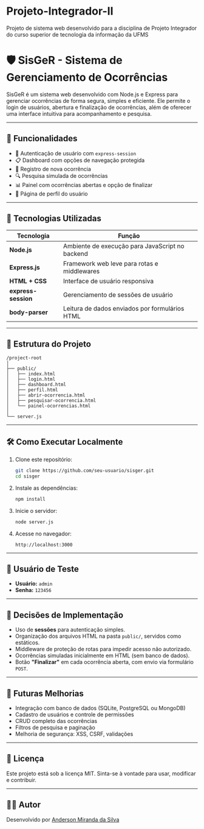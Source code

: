 # Projeto-Integrador-II
Projeto de sistema web desenvolvido para a disciplina de Projeto Integrador do curso superior de tecnologia da informação da UFMS

# 🛡️ SisGeR - Sistema de Gerenciamento de Ocorrências

SisGeR é um sistema web desenvolvido com Node.js e Express para gerenciar ocorrências de forma segura, simples e eficiente. Ele permite o login de usuários, abertura e finalização de ocorrências, além de oferecer uma interface intuitiva para acompanhamento e pesquisa.

---

## 📌 Funcionalidades

- 🔐 Autenticação de usuário com `express-session`
- 📋 Dashboard com opções de navegação protegida
- 📝 Registro de nova ocorrência
- 🔍 Pesquisa simulada de ocorrências
- 📊 Painel com ocorrências abertas e opção de finalizar
- 👤 Página de perfil do usuário

---

## 🚀 Tecnologias Utilizadas

| Tecnologia        | Função                                              |
|-------------------|-----------------------------------------------------|
| **Node.js**       | Ambiente de execução para JavaScript no backend     |
| **Express.js**    | Framework web leve para rotas e middlewares         |
| **HTML + CSS**    | Interface de usuário responsiva                     |
| **express-session** | Gerenciamento de sessões de usuário               |
| **body-parser**   | Leitura de dados enviados por formulários HTML      |

---

## 📁 Estrutura do Projeto

```
/project-root
│
├── public/
│   ├── index.html
│   ├── login.html
│   ├── dashboard.html
│   ├── perfil.html
│   ├── abrir-ocorrencia.html
│   ├── pesquisar-ocorrencia.html
│   └── painel-ocorrencias.html
│
└── server.js
```

---

## 🛠️ Como Executar Localmente

1. Clone este repositório:
   ```bash
   git clone https://github.com/seu-usuario/sisger.git
   cd sisger
   ```

2. Instale as dependências:
   ```bash
   npm install
   ```

3. Inicie o servidor:
   ```bash
   node server.js
   ```

4. Acesse no navegador:
   ```
   http://localhost:3000
   ```

---

## 🔐 Usuário de Teste

- **Usuário:** `admin`
- **Senha:** `123456`

---

## 📌 Decisões de Implementação

- Uso de **sessões** para autenticação simples.
- Organização dos arquivos HTML na pasta `public/`, servidos como estáticos.
- Middleware de proteção de rotas para impedir acesso não autorizado.
- Ocorrências simuladas inicialmente em HTML (sem banco de dados).
- Botão **"Finalizar"** em cada ocorrência aberta, com envio via formulário `POST`.

---

## 🔄 Futuras Melhorias

- Integração com banco de dados (SQLite, PostgreSQL ou MongoDB)
- Cadastro de usuários e controle de permissões
- CRUD completo das ocorrências
- Filtros de pesquisa e paginação
- Melhoria de segurança: XSS, CSRF, validações

---

## 📃 Licença

Este projeto está sob a licença MIT. Sinta-se à vontade para usar, modificar e contribuir.

---

## 👨‍💻 Autor

Desenvolvido por [Anderson Miranda da Silva](https://github.com/Anderson-crunk)
